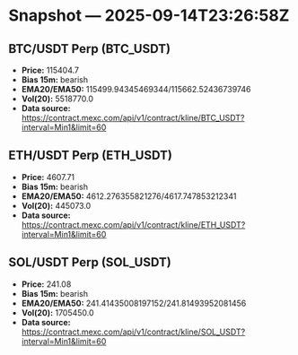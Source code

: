 # Snapshot — 2025-09-14T23:26:58Z

## BTC/USDT Perp (BTC_USDT)
- **Price:** 115404.7
- **Bias 15m:** bearish
- **EMA20/EMA50:** 115499.94345469344/115662.52436739746
- **Vol(20):** 5518770.0
- **Data source:** https://contract.mexc.com/api/v1/contract/kline/BTC_USDT?interval=Min1&limit=60

## ETH/USDT Perp (ETH_USDT)
- **Price:** 4607.71
- **Bias 15m:** bearish
- **EMA20/EMA50:** 4612.276355821276/4617.747853212341
- **Vol(20):** 445073.0
- **Data source:** https://contract.mexc.com/api/v1/contract/kline/ETH_USDT?interval=Min1&limit=60

## SOL/USDT Perp (SOL_USDT)
- **Price:** 241.08
- **Bias 15m:** bearish
- **EMA20/EMA50:** 241.41435008197152/241.81493952081456
- **Vol(20):** 1705450.0
- **Data source:** https://contract.mexc.com/api/v1/contract/kline/SOL_USDT?interval=Min1&limit=60
